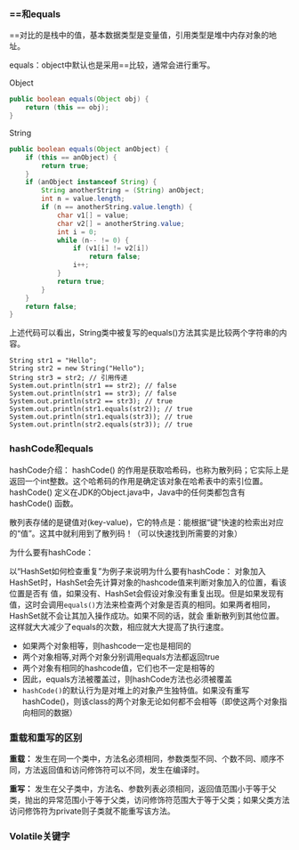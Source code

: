 ### ==和equals

==对比的是栈中的值，基本数据类型是变量值，引用类型是堆中内存对象的地址。

equals：object中默认也是采用==比较，通常会进行重写。

Object

```java
public boolean equals(Object obj) {
	return (this == obj);
}
```

String

```java
public boolean equals(Object anObject) {
    if (this == anObject) {
        return true;
    }
    if (anObject instanceof String) {
        String anotherString = (String) anObject;
        int n = value.length;
        if (n == anotherString.value.length) {
            char v1[] = value;
            char v2[] = anotherString.value;
            int i = 0;
            while (n-- != 0) {
                if (v1[i] != v2[i])
                    return false;
                i++;
            }
            return true;
        }
    }
    return false;
}
```

上述代码可以看出，String类中被复写的equals()方法其实是比较两个字符串的内容。

```
String str1 = "Hello";
String str2 = new String("Hello");
String str3 = str2; // 引用传递
System.out.println(str1 == str2); // false
System.out.println(str1 == str3); // false
System.out.println(str2 == str3); // true
System.out.println(str1.equals(str2)); // true
System.out.println(str1.equals(str3)); // true
System.out.println(str2.equals(str3)); // true
```

### hashCode和equals

hashCode介绍： hashCode() 的作用是获取哈希码，也称为散列码；它实际上是返回一个int整数。这个哈希码的作用是确定该对象在哈希表中的索引位置。hashCode() 定义在JDK的Object.java中，Java中的任何类都包含有 hashCode() 函数。 

散列表存储的是键值对(key-value)，它的特点是：能根据“键”快速的检索出对应的“值”。这其中就利用到了散列码！（可以快速找到所需要的对象） 

为什么要有hashCode：

以“HashSet如何检查重复”为例子来说明为什么要有hashCode： 对象加入HashSet时，HashSet会先计算对象的hashcode值来判断对象加入的位置，看该位置是否有 值，如果没有、HashSet会假设对象没有重复出现。但是如果发现有值，这时会调用`equals()`方法来检查两个对象是否真的相同。如果两者相同，HashSet就不会让其加入操作成功。如果不同的话，就会 重新散列到其他位置。这样就大大减少了equals的次数，相应就大大提高了执行速度。

* 如果两个对象相等，则hashcode一定也是相同的
* 两个对象相等,对两个对象分别调用equals方法都返回true
* 两个对象有相同的hashcode值，它们也不一定是相等的
* 因此，equals方法被覆盖过，则hashCode方法也必须被覆盖
* `hashCode()`的默认行为是对堆上的对象产生独特值。如果没有重写hashCode()，则该class的两个对象无论如何都不会相等（即使这两个对象指向相同的数据）

### 重载和重写的区别

**重载：** 发生在同一个类中，方法名必须相同，参数类型不同、个数不同、顺序不同，方法返回值和访问修饰符可以不同，发生在编译时。 

**重写：** 发生在父子类中，方法名、参数列表必须相同，返回值范围小于等于父类，抛出的异常范围小于等于父类，访问修饰符范围大于等于父类；如果父类方法访问修饰符为private则子类就不能重写该方法。

### Volatile关键字